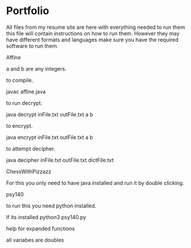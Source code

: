 # Portfolio
All files from my resume site are here with everything needed to run them this file will contain instructions on how to run them.
However they may have different formats and languages make sure you have the required software to run them.


Affine

a and b are any integers.

to compile.

javac affine.java

to run decrypt.

java decrypt inFile.txt outFile.txt a b

to encrypt.

java encrypt inFile.txt outFile.txt a b

to attempt decipher.

java decipher inFile.txt outFile.txt dictFile.txt


ChessWithPizzazz

For this you only need to have java installed and run it by double clicking.


psy140

to run this you need python installed.

If its installed python3 psy140.py

help for expanded functions

all variabes are doubles
